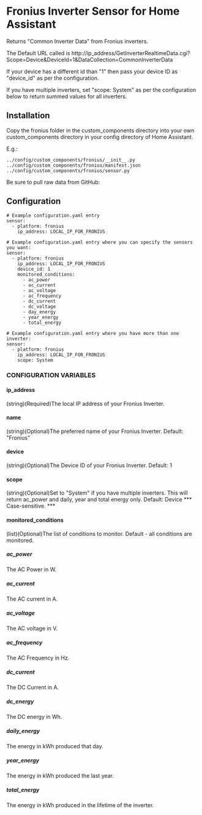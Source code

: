 # Fronius Inverter Sensor for Home Assistant

Returns "Common Inverter Data" from Fronius inverters.

The Default URL called is http://ip_address/GetInverterRealtimeData.cgi?Scope=Device&DeviceId=1&DataCollection=CommonInverterData

If your device has a different id than "1" then pass your device ID as "device_id" as per the configuration.

If you have multiple inverters, set "scope: System" as per the configuration below to return summed values for all inverters.

## Installation
Copy the fronius folder in the custom_components directory into your own custom_components directory in your config directory of Home Assistant.

E.g.:
```
../config/custom_components/fronius/__init__.py
../config/custom_components/fronius/manifest.json
../config/custom_components/fronius/sensor.py
```

Be sure to pull raw data from GitHub:

## Configuration
```
# Example configuration.yaml entry
sensor:
  - platform: fronius
    ip_address: LOCAL_IP_FOR_FRONIUS
```

```
# Example configuration.yaml entry where you can specify the sensors you want:
sensor:
  - platform: fronius
    ip_address: LOCAL_IP_FOR_FRONIUS
    device_id: 1
    monitored_conditions:
      - ac_power
      - ac_current
      - ac_voltage
      - ac_frequency
      - dc_current
      - dc_voltage
      - day_energy
      - year_energy
      - total_energy
```

```
# Example configuration.yaml entry where you have more than one inverter:
sensor:
  - platform: fronius
    ip_address: LOCAL_IP_FOR_FRONIUS
    scope: System
```

### CONFIGURATION VARIABLES
#### ip_address
(string)(Required)The local IP address of your Fronius Inverter.

#### name
(string)(Optional)The preferred name of your Fronius Inverter. Default: "Fronius"

#### device
(string)(Optional)The Device ID of your Fronius Inverter. Default: 1

#### scope
(string)(Optional)Set to "System" if you have multiple inverters. This will return ac_power and daily, year and total energy only.
Default: Device
*** Case-sensitive. ***

#### monitored_conditions
(list)(Optional)The list of conditions to monitor. Default - all conditions are monitored.

##### ac_power
The AC Power in W.

##### ac_current
The AC current in A.

##### ac_voltage
The AC voltage in V.

##### ac_frequency
The AC Frequency in Hz.

##### dc_current
The DC Current in A.

##### dc_energy
The DC energy in Wh.

##### daily_energy
The energy in kWh produced that day.

##### year_energy
The energy in kWh produced the last year.

##### total_energy
The energy in kWh produced in the lifetime of the inverter.

